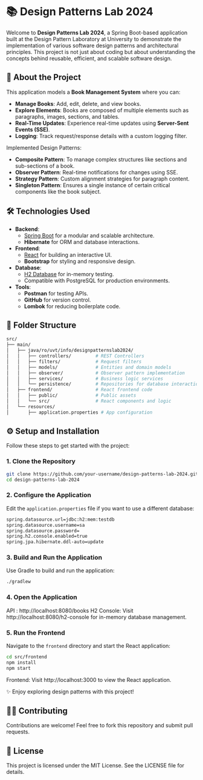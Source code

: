 
📚 Design Patterns Lab 2024
=================================

Welcome to **Design Patterns Lab 2024**, a Spring Boot-based application built at the Design Pattern Laboratory at University to demonstrate the implementation of various software design patterns and architectural principles. This project is not just about coding but about understanding the concepts behind reusable, efficient, and scalable software design.

🚀 About the Project
---------------------------------
This application models a **Book Management System** where you can:
- **Manage Books**: Add, edit, delete, and view books.
- **Explore Elements**: Books are composed of multiple elements such as paragraphs, images, sections, and tables.
- **Real-Time Updates**: Experience real-time updates using **Server-Sent Events (SSE)**.
- **Logging**: Track request/response details with a custom logging filter.

Implemented Design Patterns:
- **Composite Pattern**: To manage complex structures like sections and sub-sections of a book.
- **Observer Pattern**: Real-time notifications for changes using SSE.
- **Strategy Pattern**: Custom alignment strategies for paragraph content.
- **Singleton Pattern**: Ensures a single instance of certain critical components like the book subject.

🛠 Technologies Used
---------------------------------
- **Backend**: 
  - [Spring Boot](https://spring.io/projects/spring-boot) for a modular and scalable architecture.
  - **Hibernate** for ORM and database interactions.
- **Frontend**:
  - [React](https://reactjs.org/) for building an interactive UI.
  - **Bootstrap** for styling and responsive design.
- **Database**: 
  - [H2 Database](https://www.h2database.com/) for in-memory testing.
  - Compatible with PostgreSQL for production environments.
- **Tools**:
  - **Postman** for testing APIs.
  - **GitHub** for version control.
  - **Lombok** for reducing boilerplate code.

📂 Folder Structure
---------------------------------
```bash
src/
├── main/
│   ├── java/ro/uvt/info/designpatternslab2024/
│   │   ├── controllers/         # REST Controllers
│   │   ├── filters/             # Request filters
│   │   ├── models/              # Entities and domain models
│   │   ├── observer/            # Observer pattern implementation
│   │   ├── services/            # Business logic services
│   │   └── persistence/         # Repositories for database interaction
│   ├── frontend/                # React frontend code
│   │   ├── public/              # Public assets
│   │   └── src/                 # React components and logic
│   └── resources/
│       ├── application.properties # App configuration

```
⚙️ Setup and Installation
---------------------------------
Follow these steps to get started with the project:

### 1. Clone the Repository
```bash
git clone https://github.com/your-username/design-patterns-lab-2024.git
cd design-patterns-lab-2024
```

### 2. Configure the Application
Edit the `application.properties` file if you want to use a different database:
```bash
spring.datasource.url=jdbc:h2:mem:testdb
spring.datasource.username=sa
spring.datasource.password=
spring.h2.console.enabled=true
spring.jpa.hibernate.ddl-auto=update
```

### 3. Build and Run the Application
Use Gradle to build and run the application:
```bash
./gradlew
```

### 4. Open the Application
API : http://localhost:8080/books
H2 Console: Visit http://localhost:8080/h2-console for in-memory database management.

### 5. Run the Frontend
Navigate to the `frontend` directory and start the React application:
```bash
cd src/frontend
npm install
npm start
```
Frontend: Visit http://localhost:3000 to view the React application.

✨ Enjoy exploring design patterns with this project!

👨‍💻 Contributing
---------------------------------
Contributions are welcome! Feel free to fork this repository and submit pull requests.

📄 License
---------------------------------
This project is licensed under the MIT License. See the LICENSE file for details.


